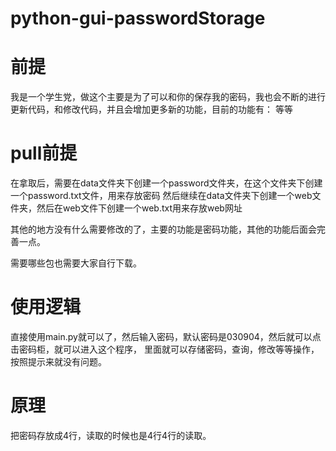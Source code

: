 # python-gui-passwordStorage
# 前提
我是一个学生党，做这个主要是为了可以和你的保存我的密码，我也会不断的进行更新代码，和修改代码，并且会增加更多新的功能，目前的功能有：
等等
# pull前提
在拿取后，需要在data文件夹下创建一个password文件夹，在这个文件夹下创建一个password.txt文件，用来存放密码
然后继续在data文件夹下创建一个web文件夹，然后在web文件下创建一个web.txt用来存放web网址

其他的地方没有什么需要修改的了，主要的功能是密码功能，其他的功能后面会完善一点。

需要哪些包也需要大家自行下载。
# 使用逻辑
直接使用main.py就可以了，然后输入密码，默认密码是030904，然后就可以点击密码柜，就可以进入这个程序，
里面就可以存储密码，查询，修改等等操作，按照提示来就没有问题。
# 原理
把密码存放成4行，读取的时候也是4行4行的读取。